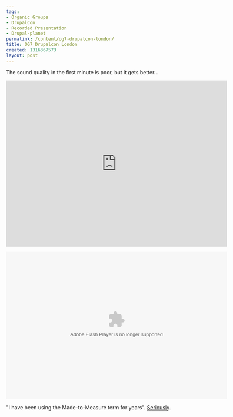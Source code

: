 ```yaml
---
tags: 
- Organic Groups
- DrupalCon
- Recorded Presentation
- Drupal-planet
permalink: /content/og7-drupalcon-london/
title: OG7 Drupalcon London
created: 1316367573
layout: post
---
```


The sound quality in the first minute is poor, but it gets better...

<!-- more -->

<iframe src="http://player.vimeo.com/video/29311588?title=0&amp;byline=0&amp;portrait=0" width="600" height="450" frameborder="0" webkitAllowFullScreen allowFullScreen></iframe>

<embed type="application/x-shockwave-flash" src="https://picasaweb.google.com/s/c/bin/slideshow.swf" width="600" height="400" flashvars="host=picasaweb.google.com&captions=1&noautoplay=1&hl=en_US&feat=flashalbum&RGB=0x000000&feed=https%3A%2F%2Fpicasaweb.google.com%2Fdata%2Ffeed%2Fapi%2Fuser%2F114042318049982491298%2Falbumid%2F5651909446078307553%3Falt%3Drss%26kind%3Dphoto%26hl%3Den_US" pluginspage="http://www.macromedia.com/go/getflashplayer"></embed>

"I have been using the Made-to-Measure term for years". <a href="http://amitaibu.com/en/content/coffee-2-sugar">Seriously</a>.

